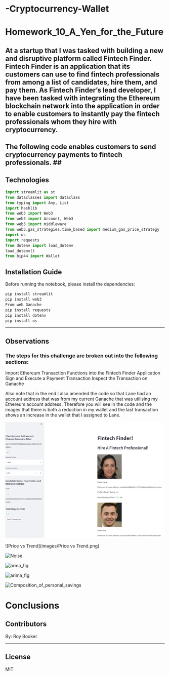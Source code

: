 # -Cryptocurrency-Wallet

# Homework_10_A_Yen_for_the_Future



## At a startup that I was tasked with building a new and disruptive platform called Fintech Finder. Fintech Finder is an application that its customers can use to find fintech professionals from among a list of candidates, hire them, and pay them. As Fintech Finder’s lead developer, I have been tasked with integrating the Ethereum blockchain network into the application in order to enable customers to instantly pay the fintech professionals whom they hire with cryptocurrency.
The following code enables customers to send cryptocurrency payments to fintech professionals. ##
--------

## Technologies

```python
import streamlit as st
from dataclasses import dataclass
from typing import Any, List
import hashlib
from web3 import Web3
from web3 import Account, Web3
from web3 import middleware
from web3.gas_strategies.time_based import medium_gas_price_strategy
import os
import requests
from dotenv import load_dotenv
load_dotenv()
from bip44 import Wallet
```

## Installation Guide

Before running the notebook, please install the dependencies:

```bash
pip install streamlit
pip install web3
From web Ganache
pip install requests
pip install dotenv
pip install os

```

---

## Observations

### The steps for this challenge are broken out into the following sections: ###

Import Ethereum Transaction Functions into the Fintech Finder Application
Sign and Execute a Payment Transaction
Inspect the Transaction on Ganache

Also note that in the end I also amended the code so that Lane had an account address that was from my current Ganache that was utilising my Ethereum account address. Therefore you will see in the code and the images that there is both a reduction in my wallet and the last transaction shows an increase in the wallet that I assigned to Lane.

![Lane_on_fintechfinder](Images/screenshots/fintech_finder.png)



![Price vs Trend](images/Price vs Trend.png)

![Noise](images/Noise.png)



![arma_fig](images/arma_fig.png)

![arima_fig](images/arima_fig.png)



![Composition_of_personal_savings](images/garch_fig.png)


# Conclusions


## Contributors

By: Roy Booker

---

## License

MIT
